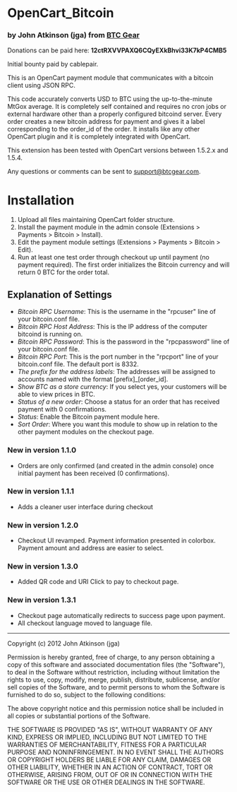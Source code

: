 # OpenCart_Bitcoin
### by John Atkinson (jga) from [BTC Gear](http://btcgear.com/)

Donations can be paid here: **12ctRXVVPAXQ6CQyEXkBhvi33K7kP4CMB5**

Initial bounty paid by cablepair.

This is an OpenCart payment module that communicates with a bitcoin client using JSON RPC.

This code accurately converts USD to BTC using the up-to-the-minute MtGox average.  It is completely self contained and requires no cron jobs or external hardware other than a properly configured bitcoind server.  Every order creates a new bitcoin address for payment and gives it a label corresponding to the order_id of the order.  It installs like any other OpenCart plugin and it is completely integrated with OpenCart.

This extension has been tested with OpenCart versions between 1.5.2.x and 1.5.4.

Any questions or comments can be sent to support@btcgear.com.

# Installation

1. Upload all files maintaining OpenCart folder structure.
2. Install the payment module in the admin console (Extensions > Payments > Bitcoin > Install).
3. Edit the payment module settings (Extensions > Payments > Bitcoin > Edit).
4. Run at least one test order through checkout up until payment (no payment required).  The first order initializes the Bitcoin currency and will return 0 BTC for the order total.

## Explanation of Settings

* *Bitcoin RPC Username*: This is the username in the "rpcuser" line of your bitcoin.conf file.
* *Bitcoin RPC Host Address*: This is the IP address of the computer bitcoind is running on.
* *Bitcoin RPC Password*: This is the password in the "rpcpassword" line of your bitcoin.conf file.
* *Bitcoin RPC Port*: This is the port number in the "rpcport" line of your bitcoin.conf file.  The default port is 8332.
* *The prefix for the address labels*: The addresses will be assigned to accounts named with the format [prefix]_[order_id].
* *Show BTC as a store currency*: If you select yes, your customers will be able to view prices in BTC.
* *Status of a new order*: Choose a status for an order that has received payment with 0 confirmations.
* *Status*: Enable the Bitcoin payment module here.
* *Sort Order*: Where you want this module to show up in relation to the other payment modules on the checkout page.


### New in version 1.1.0

* Orders are only confirmed (and created in the admin console) once initial payment has been received (0 confirmations).

### New in version 1.1.1

* Adds a cleaner user interface during checkout

### New in version 1.2.0

* Checkout UI revamped. Payment information presented in colorbox. Payment amount and address are easier to select.

### New in version 1.3.0

* Added QR code and URI Click to pay to checkout page.

### New in version 1.3.1

* Checkout page automatically redirects to success page upon payment.
* All checkout language moved to language file.

* * *

Copyright (c) 2012 John Atkinson (jga)

Permission is hereby granted, free of charge, to any person obtaining a copy of this software and associated documentation files (the "Software"), to deal in the Software without restriction, including without limitation the rights to use, copy, modify, merge, publish, distribute, sublicense, and/or sell copies of the Software, and to permit persons to whom the Software is furnished to do so, subject to the following conditions:

The above copyright notice and this permission notice shall be included in all copies or substantial portions of the Software.

THE SOFTWARE IS PROVIDED "AS IS", WITHOUT WARRANTY OF ANY KIND, EXPRESS OR IMPLIED, INCLUDING BUT NOT LIMITED TO THE WARRANTIES OF MERCHANTABILITY, FITNESS FOR A PARTICULAR PURPOSE AND NONINFRINGEMENT. IN NO EVENT SHALL THE AUTHORS OR COPYRIGHT HOLDERS BE LIABLE FOR ANY CLAIM, DAMAGES OR OTHER LIABILITY, WHETHER IN AN ACTION OF CONTRACT, TORT OR OTHERWISE, ARISING FROM, OUT OF OR IN CONNECTION WITH THE SOFTWARE OR THE USE OR OTHER DEALINGS IN THE SOFTWARE.
